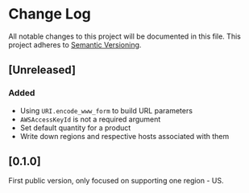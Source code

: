 # Change Log
All notable changes to this project will be documented in this file.
This project adheres to [Semantic Versioning](http://semver.org/).

## [Unreleased]

### Added
- Using `URI.encode_www_form` to build URL parameters
- `AWSAccessKeyId` is not a required argument
- Set default quantity for a product
- Write down regions and respective hosts associated with them

## [0.1.0]
First public version, only focused on supporting one region - US.